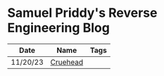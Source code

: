 # Samuel Priddy's Reverse Engineering Blog

| Date | Name | Tags |
|------|------|------|
|11/20/23|[Cruehead](https://github.com/samuelpriddy/Reverse-Engineering.github.io/edit/main/cruehead.md)|  |
